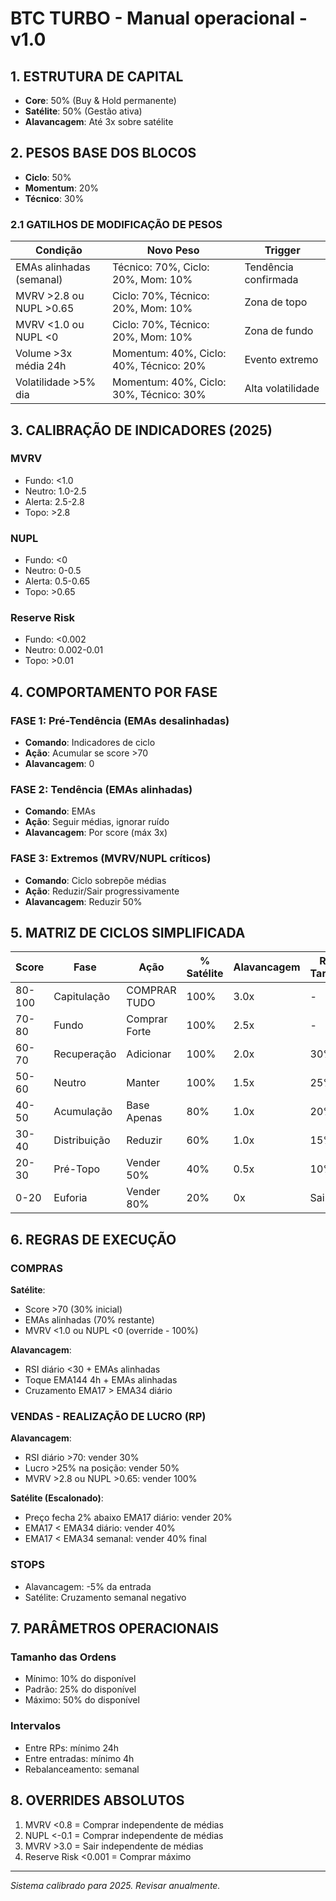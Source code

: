 # BTC TURBO - Manual operacional - v1.0

## 1. ESTRUTURA DE CAPITAL
- **Core**: 50% (Buy & Hold permanente)
- **Satélite**: 50% (Gestão ativa)
- **Alavancagem**: Até 3x sobre satélite

## 2. PESOS BASE DOS BLOCOS
- **Ciclo**: 50%
- **Momentum**: 20%
- **Técnico**: 30%

### 2.1 GATILHOS DE MODIFICAÇÃO DE PESOS

| Condição | Novo Peso | Trigger |
|----------|-----------|---------|
| EMAs alinhadas (semanal) | Técnico: 70%, Ciclo: 20%, Mom: 10% | Tendência confirmada |
| MVRV >2.8 ou NUPL >0.65 | Ciclo: 70%, Técnico: 20%, Mom: 10% | Zona de topo |
| MVRV <1.0 ou NUPL <0 | Ciclo: 70%, Técnico: 20%, Mom: 10% | Zona de fundo |
| Volume >3x média 24h | Momentum: 40%, Ciclo: 40%, Técnico: 20% | Evento extremo |
| Volatilidade >5% dia | Momentum: 40%, Ciclo: 30%, Técnico: 30% | Alta volatilidade |

## 3. CALIBRAÇÃO DE INDICADORES (2025)

### MVRV
- Fundo: <1.0
- Neutro: 1.0-2.5
- Alerta: 2.5-2.8
- Topo: >2.8

### NUPL
- Fundo: <0
- Neutro: 0-0.5
- Alerta: 0.5-0.65
- Topo: >0.65

### Reserve Risk
- Fundo: <0.002
- Neutro: 0.002-0.01
- Topo: >0.01

## 4. COMPORTAMENTO POR FASE

### FASE 1: Pré-Tendência (EMAs desalinhadas)
- **Comando**: Indicadores de ciclo
- **Ação**: Acumular se score >70
- **Alavancagem**: 0

### FASE 2: Tendência (EMAs alinhadas)
- **Comando**: EMAs
- **Ação**: Seguir médias, ignorar ruído
- **Alavancagem**: Por score (máx 3x)

### FASE 3: Extremos (MVRV/NUPL críticos)
- **Comando**: Ciclo sobrepõe médias
- **Ação**: Reduzir/Sair progressivamente
- **Alavancagem**: Reduzir 50%

## 5. MATRIZ DE CICLOS SIMPLIFICADA

| Score | Fase | Ação | % Satélite | Alavancagem | RP Target |
|-------|------|------|------------|-------------|-----------|
| 80-100 | Capitulação | COMPRAR TUDO | 100% | 3.0x | - |
| 70-80 | Fundo | Comprar Forte | 100% | 2.5x | - |
| 60-70 | Recuperação | Adicionar | 100% | 2.0x | 30% |
| 50-60 | Neutro | Manter | 100% | 1.5x | 25% |
| 40-50 | Acumulação | Base Apenas | 80% | 1.0x | 20% |
| 30-40 | Distribuição | Reduzir | 60% | 1.0x | 15% |
| 20-30 | Pré-Topo | Vender 50% | 40% | 0.5x | 10% |
| 0-20 | Euforia | Vender 80% | 20% | 0x | Sair |

## 6. REGRAS DE EXECUÇÃO

### COMPRAS
**Satélite**:
- Score >70 (30% inicial)
- EMAs alinhadas (70% restante)
- MVRV <1.0 ou NUPL <0 (override - 100%)

**Alavancagem**:
- RSI diário <30 + EMAs alinhadas
- Toque EMA144 4h + EMAs alinhadas
- Cruzamento EMA17 > EMA34 diário

### VENDAS - REALIZAÇÃO DE LUCRO (RP)
**Alavancagem**:
- RSI diário >70: vender 30%
- Lucro >25% na posição: vender 50%
- MVRV >2.8 ou NUPL >0.65: vender 100%

**Satélite (Escalonado)**:
- Preço fecha 2% abaixo EMA17 diário: vender 20%
- EMA17 < EMA34 diário: vender 40%
- EMA17 < EMA34 semanal: vender 40% final

### STOPS
- Alavancagem: -5% da entrada
- Satélite: Cruzamento semanal negativo

## 7. PARÂMETROS OPERACIONAIS

### Tamanho das Ordens
- Mínimo: 10% do disponível
- Padrão: 25% do disponível
- Máximo: 50% do disponível

### Intervalos
- Entre RPs: mínimo 24h
- Entre entradas: mínimo 4h
- Rebalanceamento: semanal

## 8. OVERRIDES ABSOLUTOS
1. MVRV <0.8 = Comprar independente de médias
2. NUPL <-0.1 = Comprar independente de médias
3. MVRV >3.0 = Sair independente de médias
4. Reserve Risk <0.001 = Comprar máximo

---
*Sistema calibrado para 2025. Revisar anualmente.*